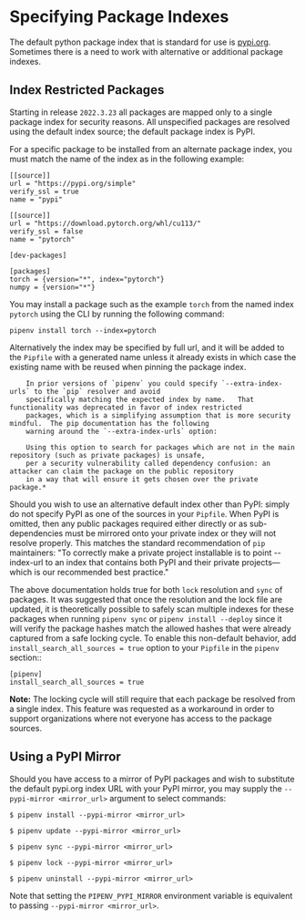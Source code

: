 # Specifying Package Indexes

The default python package index that is standard for use is [pypi.org](https://pypi.org).
Sometimes there is a need to work with alternative or additional package indexes.

## Index Restricted Packages

Starting in release `2022.3.23` all packages are mapped only to a single package index for security reasons.
All unspecified packages are resolved using the default index source; the default package index is PyPI.

For a specific package to be installed from an alternate package index, you must match the name of the index as in the following example:

    [[source]]
    url = "https://pypi.org/simple"
    verify_ssl = true
    name = "pypi"

    [[source]]
    url = "https://download.pytorch.org/whl/cu113/"
    verify_ssl = false
    name = "pytorch"

    [dev-packages]

    [packages]
    torch = {version="*", index="pytorch"}
    numpy = {version="*"}

You may install a package such as the example `torch` from the named index `pytorch` using the CLI by running
the following command:

`pipenv install torch --index=pytorch`

Alternatively the index may be specified by full url, and it will be added to the `Pipfile` with a generated name
unless it already exists in which case the existing name with be reused when pinning the package index.

```{note}
    In prior versions of `pipenv` you could specify `--extra-index-urls` to the `pip` resolver and avoid
    specifically matching the expected index by name.   That functionality was deprecated in favor of index restricted
    packages, which is a simplifying assumption that is more security mindful.  The pip documentation has the following
    warning around the `--extra-index-urls` option:

    Using this option to search for packages which are not in the main repository (such as private packages) is unsafe,
    per a security vulnerability called dependency confusion: an attacker can claim the package on the public repository
    in a way that will ensure it gets chosen over the private package.*
```

Should you wish to use an alternative default index other than PyPI: simply do not specify PyPI as one of the
sources in your `Pipfile`.  When PyPI is omitted, then any public packages required either directly or
as sub-dependencies must be mirrored onto your private index or they will not resolve properly.  This matches the
standard recommendation of `pip` maintainers: "To correctly make a private project installable is to point
--index-url to an index that contains both PyPI and their private projects—which is our recommended best practice."

The above documentation holds true for both `lock` resolution and `sync` of packages. It was suggested that
once the resolution and the lock file are updated, it is theoretically possible to safely scan multiple indexes
for these packages when running `pipenv sync` or `pipenv install --deploy` since it will verify the package
hashes match the allowed hashes that were already captured from a safe locking cycle.
To enable this non-default behavior, add `install_search_all_sources = true` option
to your `Pipfile` in the  `pipenv` section::

    [pipenv]
    install_search_all_sources = true

**Note:** The locking cycle will still require that each package be resolved from a single index.  This feature was
requested as a workaround in order to support organizations where not everyone has access to the package sources.

## Using a PyPI Mirror

Should you have access to a mirror of PyPI packages and wish to substitute the default pypi.org index URL with your PyPI mirror, 
you may supply the `--pypi-mirror <mirror_url>` argument to select commands:

    $ pipenv install --pypi-mirror <mirror_url>

    $ pipenv update --pypi-mirror <mirror_url>

    $ pipenv sync --pypi-mirror <mirror_url>

    $ pipenv lock --pypi-mirror <mirror_url>

    $ pipenv uninstall --pypi-mirror <mirror_url>

Note that setting the `PIPENV_PYPI_MIRROR` environment variable is equivalent to passing `--pypi-mirror <mirror_url>`.
